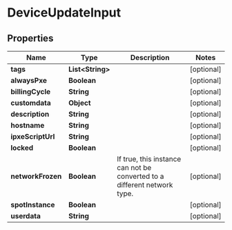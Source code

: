
# DeviceUpdateInput

## Properties
Name | Type | Description | Notes
------------ | ------------- | ------------- | -------------
**tags** | **List&lt;String&gt;** |  |  [optional]
**alwaysPxe** | **Boolean** |  |  [optional]
**billingCycle** | **String** |  |  [optional]
**customdata** | **Object** |  |  [optional]
**description** | **String** |  |  [optional]
**hostname** | **String** |  |  [optional]
**ipxeScriptUrl** | **String** |  |  [optional]
**locked** | **Boolean** |  |  [optional]
**networkFrozen** | **Boolean** | If true, this instance can not be converted to a different network type. |  [optional]
**spotInstance** | **Boolean** |  |  [optional]
**userdata** | **String** |  |  [optional]



